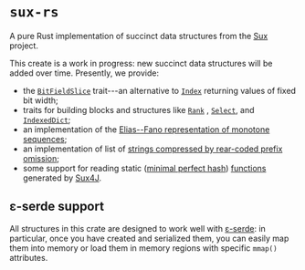 # `sux-rs`

A pure Rust implementation of succinct data structures from the [Sux](https://sux.di.unimi.it/) project.

This create is a work in progress: new succinct data structures will be added over time. Presently,
we provide:

- the [`BitFieldSlice`](crate::traits::bit_field_slice::BitFieldSlice) trait---an
  alternative to [`Index`](core::ops::Index) returning values of fixed bit width;
- traits for building blocks and structures like [`Rank`](crate::traits::rank_sel::Rank) , 
  [`Select`](crate::traits::rank_sel::Select), and [`IndexedDict`](crate::traits::indexed_dict::IndexedDict);
- an implementation of the [Elias--Fano representation of monotone sequences](crate::dict::elias_fano::EliasFano);
- an implementation of list of [strings compressed by rear-coded prefix omission](crate::dict::rear_coded_list::RearCodedList);
- some support for reading static ([minimal perfect hash](crate::mph::gov::GOVMPH)) [functions](crate::sf::gov3::GOV3)
  generated by [Sux4J](<http://sux4j.di.unimi.it/>).

## ε-serde support

All structures in this crate are designed to work well with [ε-serde](https://crates.io/crates/epserde):
in particular, once you have created and serialized them, you can easily map them into memory
or load them in memory regions with specific `mmap()` attributes.
